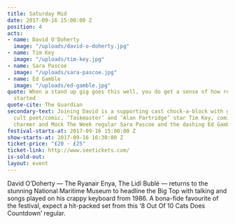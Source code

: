 ```yaml
---
title: Saturday Mid
date: 2017-09-16 15:00:00 Z
position: 4
acts:
- name: David O'Doherty
  image: "/uploads/david-o-doherty.jpg"
- name: Tim Key
  image: "/uploads/tim-key.jpg"
- name: Sara Pascoe
  image: "/uploads/sara-pascoe.jpg"
- name: Ed Gamble
  image: "/uploads/ed-gamble.jpg"
quote: When a stand up gig goes this well, you do get a sense of how religions are
  started
quote-cite: The Guardian
secondary-text: Joining David is a supporting cast chock-a-block with greatness featuring
  cult poet/comic, ‘Taskmaster’ and ‘Alan Partridge’ star Tim Key, comic/author/natural
  charmer and Mock The Week regular Sara Pascoe and the dashing Ed Gamble as host.
festival-starts-at: 2017-09-16 15:00:00 Z
show-starts-at: 2017-09-16 16:30:00 Z
ticket-price: "£20 - £25"
ticket-link: http://www.seetickets.com/
is-sold-out: 
layout: event
---
```


David O’Doherty — The Ryanair Enya, The Lidl Bublé — returns to the stunning National Maritime Museum to headline the Big Top with talking and songs played on his crappy keyboard from 1986. A bona-fide favourite of the festival, expect a hit-packed set from this ‘8 Out Of 10 Cats Does Countdown’ regular.